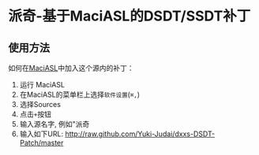 派奇-基于MaciASL的DSDT/SSDT补丁
=====
使用方法
------

如何在[MaciASL](http://sourceforge.net/projects/maciasl/)中加入这个源内的补丁：

1. 运行 MaciASL
2. 在MaciASL的菜单栏上选择`软件设置`\(`⌘,`\)
3. 选择Sources
4. 点击`+`按钮
5. 输入源名字, 例如"派奇
6. 输入如下URL: http://raw.github.com/Yuki-Judai/dxxs-DSDT-Patch/master
